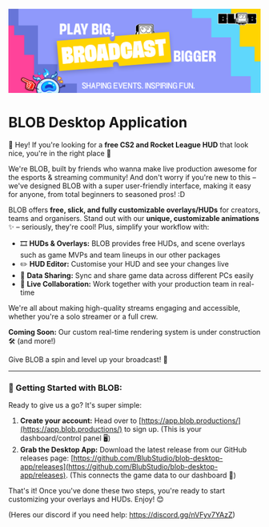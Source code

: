 ![BLOB Desktop Application](assets/githubLogo.png?raw=true)
# BLOB Desktop Application

👋 Hey! If you're looking for a **free CS2 and Rocket League HUD** that look nice, you're in the right place 🎯 

We're BLOB, built by friends who wanna make live production awesome for the esports & streaming community! And don't worry if you're new to this – we've designed BLOB with a super user-friendly interface, making it easy for anyone, from total beginners to seasoned pros! :D

BLOB offers **free, slick, and fully customizable overlays/HUDs** for creators, teams and organisers.  Stand out with our **unique, customizable animations** ✨ – seriously, they're cool! Plus, simplify your workflow with:

* 🎞 **HUDs & Overlays:** BLOB provides free HUDs, and scene overlays such as game MVPs and team lineups in our other packages
* ✏️ **HUD Editor:** Customise your HUD and see your changes live
* 🔄 **Data Sharing:** Sync and share game data across different PCs easily
* 🤝 **Live Collaboration:** Work together with your production team in real-time

We're all about making high-quality streams engaging and accessible, whether you're a solo streamer or a full crew.

**Coming Soon:** Our custom real-time rendering system is under construction 🛠️ (and more!)

Give BLOB a spin and level up your broadcast! 🚀

---

### 🚀 Getting Started with BLOB:

Ready to give us a go? It's super simple:

1.  **Create your account:** Head over to [https://app.blob.productions/](https://app.blob.productions/) to sign up. (This is your dashboard/control panel 🖥️)
2.  **Grab the Desktop App:** Download the latest release from our GitHub releases page: [https://github.com/BlubStudio/blob-desktop-app/releases](https://github.com/BlubStudio/blob-desktop-app/releases). (This connects the game data to our dashboard 🔗)

That's it! Once you've done these two steps, you're ready to start customizing your overlays and HUDs. Enjoy! 😊 

(Heres our discord if you need help: https://discord.gg/nVFyv7YAzZ) 
